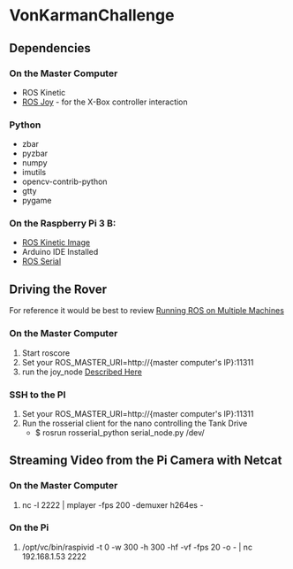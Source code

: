 # VonKarmanChallenge

## Dependencies
### On the Master Computer
- ROS Kinetic
- [ROS Joy](http://wiki.ros.org/joy/Tutorials/ConfiguringALinuxJoystick) - for the X-Box controller interaction

### Python
- zbar
- pyzbar
- numpy
- imutils
- opencv-contrib-python
- gtty
- pygame

### On the Raspberry Pi 3 B:
- [ROS Kinetic Image](https://downloads.ubiquityrobotics.com/pi.html)
- Arduino IDE Installed
- [ROS Serial](http://wiki.ros.org/rosserial_arduino/Tutorials/Arduino%20IDE%20Setup)


## Driving the Rover
For reference it would be best to review [Running ROS on Multiple Machines](http://wiki.ros.org/ROS/Tutorials/MultipleMachines)
### On the Master Computer
1. Start roscore
2. Set your ROS_MASTER_URI=http://{master computer's IP}:11311
3. run the joy_node [Described Here](http://wiki.ros.org/joy/Tutorials/ConfiguringALinuxJoystick)

### SSH to the PI
1. Set your ROS_MASTER_URI=http://{master computer's IP}:11311
2. Run the rosserial client for the nano controlling the Tank Drive
    - $ rosrun rosserial_python serial_node.py /dev/


## Streaming Video from the Pi Camera with Netcat
### On the Master Computer 
1. nc -l 2222 | mplayer -fps 200 -demuxer h264es -

### On the Pi
1. /opt/vc/bin/raspivid -t 0 -w 300 -h 300 -hf -vf -fps 20 -o - | nc 192.168.1.53 2222

